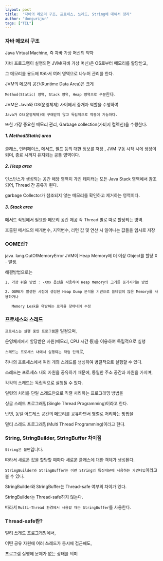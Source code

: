```yaml
---
layout: post
title:  "자바의 메모리 구조, 프로세스, 쓰레드, String에 대해서 정리"
author: "dongurijun"
tags: ["TIL"]
---
```




### 자바 메모리 구조

Java Virtual Machine, 즉 자바 가상 머신의 약자

자바 프로그램이 실행되면 JVM(자바 가상 머신)은 OS로부터 메모리를 할당받고,

그 메모리를 용도에 따라서 여러 영역으로 나누어 관리를 한다.

JVM의 메모리 공간(Runtime Data Area)은 크게 

`Method(Static) 영역, Stack 영역, Heap 영역으로 구분`한다.

JVM은 Java와 OS(운영체제) 사이에서 중개자 역할을 수행하여 

`Java가 OS(운영체제)에 구애받지 않고 독립적으로 작동이 가능하다.` 

또한 가장 중요한 메모리 관리, Garbage collection(가비지 컬렉션)을 수행한다.

##### 1. Method(Static) area

클래스, 인터페이스, 메서드, 필드 등의 대한 정보를 저장 , JVM 구동 시작 시에 생성이 되며, 종료 시까지 유지되는 공통 영역이다.

##### 2. Heap area 

인스턴스가 생성되는 공간 해당 영역이 가진 데이터는 모든 Java Stack 영역에서 참조되어, Thread 간 공유가 된다. 

garbage Collector가 참조되지 않는 메모리를 확인하고 제거하는 영역이다.

##### 3. Stack area 

메서드 작업에서 필요한 메모리 공간 제공 각 Thread 별로 따로 할당되는 영역. 

호출된 메서드의 매개변수, 지역변수, 리턴 값 및 연산 시 일어나는 값들을 임시로 저장

### OOME란? 

java. lang.OutOfMemoryError JVM이 Heap Memory에 더 이상 Object를 할당 X - 발생.

해결방법으로는

    1. 가장 쉬운 방법 : -Xmx 옵션을 사용하여 Heap Memory의 크기를 증가시키는 방법
    
    2. OOME가 발생한 시점에 생성된 Heap Dump 분석을 기반으로 쓸데없이 많은 Memory를 사용하거나 
           
       Memory Leak을 유발하는 로직을 찾아내어 수정



### 프로세스와 스레드

`프로세스는 실행 중인 프로그램`을 일컫으며, 

운영체제에서 할당받은 자원(메모리, CPU 시간 등)을 이용하여 독립적으로 실행

`스레드는 프로세스 내에서 실행되는 작업 단위`로, 

하나의 프로세스에서 여러 개의 스레드를 생성하여 병렬적으로 실행할 수 있다.

스레드는 프로세스 내의 자원을 공유하기 때문에, 동일한 주소 공간과 자원을 가지며, 

각각의 스레드는 독립적으로 실행될 수 있다.

일련의 처리를 단일 스레드만으로 직렬 처리하는 프로그래밍 방법을

싱글 스레드 프로그래밍(Single Thread Programming)이라고 한다.

반면, 동일 어드레스 공간의 메모리를 공유하면서 병렬로 처리하는 방법을

멀티 스레드 프로그래밍(Multi Thread Programming)이라고 한다.

### String, StringBuilder, StringBuffer 차이점

`String은 불변`입니다.

따라서 새로운 값을 할당할 때마다 새로운 클래스에 대한 객체가 생성된다.

`StringBuilder와 StringBuffer는 이런 String의 특징때문에 사용하는 가변타입`이라고 볼 수 있다.

StringBuilder와 StringBuffer는 Thread-safe 여부의 차이가 있다.

StringBuilder는 Thread-safe하지 않는다.

따라서 `Multi-Thread 환경에서 사용할 때는 StringBuffer`를 사용한다.

### Thread-safe란?

멀티 쓰레드 프로그래밍에서,

어떤 공유 자원에 여러 쓰레드가 동시에 접근해도,

프로그램 실행에 문제가 없는 상태를 의미
